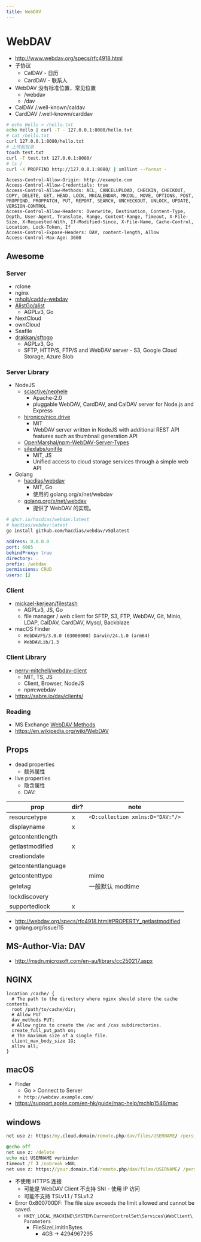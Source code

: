 ```yaml
---
title: WebDAV
---
```


# WebDAV

- http://www.webdav.org/specs/rfc4918.html
- 子协议
  - CalDAV - 日历
  - CardDAV - 联系人
- WebDAV 没有标准位置，常见位置
  - /webdav
  - /dav
- CalDAV /.well-known/caldav
- CardDAV /.well-known/carddav

```bash
# echo Hello > /hello.txt
echo Hello | curl -T - 127.0.0.1:8080/hello.txt
# cat /hello.txt
curl 127.0.0.1:8080/hello.txt
# 上传到目录
touch test.txt
curl -T test.txt 127.0.0.1:8080/
# ls /
curl -X PROPFIND http://127.0.0.1:8080/ | xmllint --format -
```

```http title="cors"
Access-Control-Allow-Origin: http://example.com
Access-Control-Allow-Credentials: true
Access-Control-Allow-Methods: ACL, CANCELUPLOAD, CHECKIN, CHECKOUT, COPY, DELETE, GET, HEAD, LOCK, MKCALENDAR, MKCOL, MOVE, OPTIONS, POST, PROPFIND, PROPPATCH, PUT, REPORT, SEARCH, UNCHECKOUT, UNLOCK, UPDATE, VERSION-CONTROL
Access-Control-Allow-Headers: Overwrite, Destination, Content-Type, Depth, User-Agent, Translate, Range, Content-Range, Timeout, X-File-Size, X-Requested-With, If-Modified-Since, X-File-Name, Cache-Control, Location, Lock-Token, If
Access-Control-Expose-Headers: DAV, content-length, Allow
Access-Control-Max-Age: 3600
```

## Awesome

### Server

- rclone
- nginx
- [mholt/caddy-webdav](https://github.com/mholt/caddy-webdav)
- [AlistGo/alist](https://github.com/AlistGo/alist)
  - AGPLv3, Go
- NextCloud
- ownCloud
- Seafile
- [drakkan/sftpgo](https://github.com/drakkan/sftpgo)
  - AGPLv3, Go
  - SFTP, HTTP/S, FTP/S and WebDAV server - S3, Google Cloud Storage, Azure Blob

### Server Library

- NodeJS
  - [sciactive/nephele](https://github.com/sciactive/nephele)
    - Apache-2.0
    - pluggable WebDAV, CardDAV, and CalDAV server for Node.js and Express
  - [hironico/nico.drive](https://github.com/hironico/nico.drive)
    - MIT
    - WebDAV server written in NodeJS with additional REST API features such as thumbnail generation API
  - [OpenMarshal/npm-WebDAV-Server-Types](https://github.com/OpenMarshal/npm-WebDAV-Server-Types)
  - [silexlabs/unifile](https://github.com/silexlabs/unifile)
    - MIT, JS
    - Unified access to cloud storage services through a simple web API
- Golang
  - [hacdias/webdav](https://github.com/hacdias/webdav)
    - MIT, Go
    - 使用的 golang.org/x/net/webdav
  - [golang.org/x/net/webdav](https://godoc.org/golang.org/x/net/webdav)
    - 提供了 WebDAV 的实现。

```bash
# ghcr.io/hacdias/webdav:latest
# hacdias/webdav:latest
go install github.com/hacdias/webdav/v5@latest
```

```yaml
address: 0.0.0.0
port: 6065
behindProxy: true
directory: .
prefix: /webdav
permissions: CRUD
users: []
```

### Client

- [mickael-kerjean/filestash](https://github.com/mickael-kerjean/filestash)
  - AGPLv3, JS, Go
  - file manager / web client for SFTP, S3, FTP, WebDAV, Git, Minio, LDAP, CalDAV, CardDAV, Mysql, Backblaze
- macOS Finder
  - `WebDAVFS/3.0.0 (03008000) Darwin/24.1.0 (arm64)`
  - `WebDAVLib/1.3`

### Client Library

- [perry-mitchell/webdav-client](https://github.com/perry-mitchell/webdav-client)
  - MIT, TS, JS
  - Client, Browser, NodeJS
  - npm:webdav
- https://sabre.io/dav/clients/

### Reading

- MS Exchange [WebDAV Methods](<https://docs.microsoft.com/en-us/previous-versions/office/developer/exchange-server-2003/aa142917(v=exchg.65)>)
- https://en.wikipedia.org/wiki/WebDAV

## Props

- dead properties
  - 额外属性
- live properties
  - 隐含属性
  - DAV:

| prop               | dir? | note                             |
| ------------------ | ---- | -------------------------------- |
| resourcetype       | x    | `<D:collection xmlns:D="DAV:"/>` |
| displayname        | x    |
| getcontentlength   |
| getlastmodified    | x    |
| creationdate       |
| getcontentlanguage |
| getcontenttype     |      | mime                             |
| getetag            |      | 一般默认 modtime                 |
| lockdiscovery      |
| supportedlock      | x    |

- http://webdav.org/specs/rfc4918.html#PROPERTY_getlastmodified
- golang.org/issue/15

## MS-Author-Via: DAV

- http://msdn.microsoft.com/en-au/library/cc250217.aspx

## NGINX

```nginx
location /cache/ {
  # The path to the directory where nginx should store the cache contents.
  root /path/to/cache/dir;
  # Allow PUT
  dav_methods PUT;
  # Allow nginx to create the /ac and /cas subdirectories.
  create_full_put_path on;
  # The maximum size of a single file.
  client_max_body_size 1G;
  allow all;
}
```

## macOS

- Finder
  - Go > Connect to Server
  - `http://webdav.example.com/`
- https://support.apple.com/en-hk/guide/mac-help/mchlp1546/mac

## windows

```bat
net use z: https:/my.cloud.domain/remote.php/dav/files/USERNAME/ /persistent:yes /user:USERNAME PASSWORD

@echo off
net use z: /delete
echo mit USERNAME verbinden
timeout /T 3 /nobreak >NUL
net use z: https://your.domain.tld/remote.php/dav/files/USERNAME/ /persistent:yes /user:USERNAME PASSWORD
```

- 不使用 HTTPS 连接
  - 可能是 WebDAV Client 不支持 SNI - 使用 IP 访问
  - 可能不支持 TSLv1.1 / TSLv1.2
- Error 0x800700DF: The file size exceeds the limit allowed and cannot be saved.
  - `HKEY_LOCAL_MACHINE\SYSTEM\CurrentControlSet\Services\WebClient\Parameters`
    - FileSizeLimitInBytes
      - 4GB -> 4294967295
